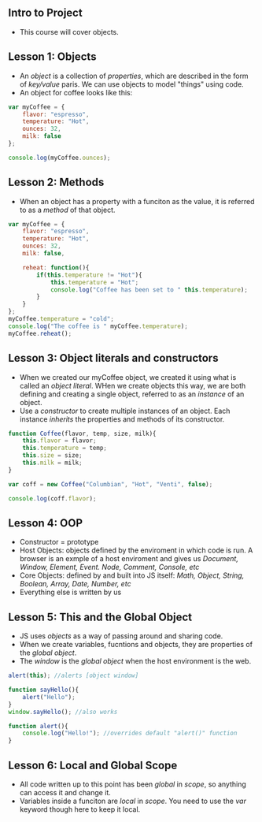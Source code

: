 ## Intro to Project
- This course will cover objects.

## Lesson 1: Objects
- An _object_ is a collection of _properties_, which are described in the form of _key/value_ paris.  We can use objects to model "things" using code.
- An object for coffee looks like this:
```javascript
var myCoffee = {
	flavor: "espresso",
	temperature: "Hot",
	ounces: 32,
	milk: false
};

console.log(myCoffee.ounces);
```

## Lesson 2: Methods
- When an object has a property with a funciton as the value, it is referred to as a _method_ of that object.
```javascript
var myCoffee = {
	flavor: "espresso",
	temperature: "Hot",
	ounces: 32,
	milk: false,

	reheat: function(){
		if(this.temperature != "Hot"){
			this.temperature = "Hot";
			console.log("Coffee has been set to " this.temperature);
		}
	}
};
myCoffee.temperature = "cold";
console.log("The coffee is " myCoffee.temperature);
myCoffee.reheat();
```

## Lesson 3: Object literals and constructors
- When we created our myCoffee object, we created it using what is called an _object literal_.  WHen we create objects this way, we are both defining and creating a single object, referred to as an _instance_ of an object.
- Use a _constructor_ to create multiple instances of an object.  Each instance _inherits_ the properties and methods of its constructor.
```javascript
function Coffee(flavor, temp, size, milk){
	this.flavor = flavor;
	this.temperature = temp;
	this.size = size;
	this.milk = milk;
}

var coff = new Coffee("Columbian", "Hot", "Venti", false);

console.log(coff.flavor);
```

## Lesson 4: OOP
- Constructor = prototype
- Host Objects: objects defined by the enviroment in which code is run.  A browser is an exmple of a host enviroment and gives us _Document, Window, Element, Event. Node, Comment, Console, etc_
- Core Objects: defined by and built into JS itself: _Math, Object, String, Boolean, Array, Date, Number, etc_
- Everything else is written by us

## Lesson 5: This and the Global Object
- JS uses _objects_ as a way of passing around and sharing code.
- When we create variables, fucntions and objects, they are properties of the _global object_.
- The _window_ is the _global object_ when the host environment is the web.
```javascript
alert(this); //alerts [object window]

function sayHello(){
	alert("Hello");
}
window.sayHello(); //also works

function alert(){
	console.log("Hello!"); //overrides default "alert()" function
}
```

## Lesson 6: Local and Global Scope
- All code written up to this point has been _global_ in _scope_, so anything can access it and change it.
- Variables inside a funciton are _local_ in _scope_.  You need to use the _var_ keyword though here to keep it local.